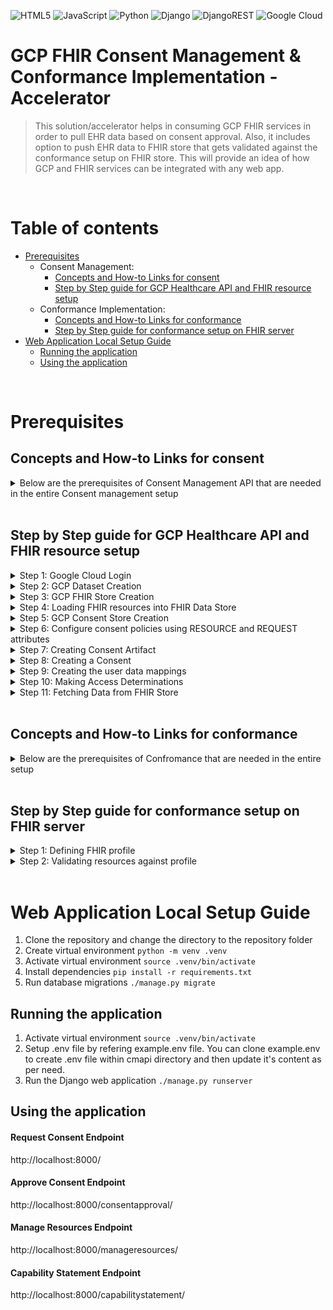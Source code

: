 ![HTML5](https://img.shields.io/badge/html5-%23E34F26.svg?style=for-the-badge&logo=html5&logoColor=white)
![JavaScript](https://img.shields.io/badge/javascript-%23323330.svg?style=for-the-badge&logo=javascript&logoColor=%23F7DF1E)
![Python](https://img.shields.io/badge/python-3670A0?style=for-the-badge&logo=python&logoColor=ffdd54)
![Django](https://img.shields.io/badge/django-%23092E20.svg?style=for-the-badge&logo=django&logoColor=white)
![DjangoREST](https://img.shields.io/badge/DJANGO-REST-ff1709?style=for-the-badge&logo=django&logoColor=white&color=ff1709&labelColor=gray)
![Google Cloud](https://img.shields.io/badge/GoogleCloud-%234285F4.svg?style=for-the-badge&logo=google-cloud&logoColor=white)

# GCP FHIR Consent Management & Conformance Implementation - Accelerator

> This solution/accelerator helps in consuming GCP FHIR services in order to pull EHR data based on consent approval. Also, it includes option to push EHR data to FHIR store that gets validated against the conformance setup on FHIR store. This will provide an idea of how GCP and FHIR services can be integrated with any web app.


<br/>

# Table of contents
* [Prerequisites](#prerequisites)
  * Consent Management:
    * [Concepts and How-to Links for consent](#concepts-and-how-to-links-for-consent)
    * [Step by Step guide for GCP Healthcare API and FHIR resource setup](#step-by-step-guide-for-gcp-healthcare-api-and-fhir-resource-setup)
  * Conformance Implementation:
    * [Concepts and How-to Links for conformance](#concepts-and-how-to-links-for-conformance)
    * [Step by Step guide for conformance setup on FHIR server](#step-by-step-guide-for-conformance-setup-on-fhir-server)
* [Web Application Local Setup Guide](#web-application-local-setup-guide)
  * [Running the application](#running-the-application)
  * [Using the application](#using-the-application)


<br/>

# Prerequisites

## Concepts and How-to Links for consent

<details><summary>Below are the prerequisites of Consent Management API that are needed in the entire Consent management setup</summary>

- [Healthcare APIs that are enabled on GCP account](https://cloud.google.com/healthcare-api/docs)
- [GCP user account login](https://cloud.google.com/sdk/gcloud/reference/init)
- [Dataset, Fhir Store creation](https://cloud.google.com/healthcare-api/docs/how-tos/fhir#curl)
- [Loading the resources like patient, encounter etc. into this FHIR Store](https://cloud.google.com/healthcare-api/docs/how-tos/fhir-resources)
- [Consent Store creation](https://cloud.google.com/healthcare-api/docs/how-tos/consent-managing)
- [Consent policies configuration](https://cloud.google.com/healthcare-api/docs/how-tos/consent-policies)
- [Consent and consent artifact creation](https://cloud.google.com/healthcare-api/docs/how-tos/consent-creating)
- [Creating user data mappings](https://cloud.google.com/healthcare-api/docs/how-tos/consent-registering-user-data)
- [Fetching the FHIR Store data](https://cloud.google.com/healthcare-api/docs/how-tos/fhir-resources)

</details>


<br/>

## Step by Step guide for GCP Healthcare API and FHIR resource setup

<details><summary>Step 1: Google Cloud Login</summary>

While using the local machine, we need to make sure that we are logged in to the GCP gcloud CLI with our user account by executing below auth login commands.
```bash
 gcloud init
```
OR
```bash
gcloud auth login
```
</details>

<details><summary>Step 2: GCP Dataset Creation</summary>

Before we can create a FHIR store, we need to create a dataset which we can using the following REST command by replacing capital letter words with our project specific values.
``` REST
curl -X POST \
    -H "Authorization: Bearer $(gcloud auth print-access-token)" \
    -H "Content-Type: application/json; charset=utf-8" \
    -d "" \
    "https://healthcare.googleapis.com/v1/projects/PROJECT_ID/locations/LOCATION/datasets?datasetId=DATASET_ID"
```
</details>

<details><summary>Step 3: GCP FHIR Store Creation</summary>

We need to save the request body in a file called request.json having the store version e.g R4. Run the following command in the terminal to create or overwrite this file in the current directory.
```bash
cat > request.json << 'EOF'
{
  "version": "FHIR_STORE_VERSION"
}
EOF
```
Then execute the following command to send our REST request for FHIR store creation.
``` REST
curl -X POST \
    -H "Authorization: Bearer $(gcloud auth print-access-token)" \
    -H "Content-Type: application/json; charset=utf-8" \
    -d @request.json \
    "https://healthcare.googleapis.com/v1/projects/PROJECT_ID/locations/LOCATION/datasets/DATASET_ID/fhirStores?fhirStoreId=FHIR_STORE_ID"
```
</details>

<details><summary>Step 4: Loading FHIR resources into FHIR Data Store</summary>

We can load multiple resources in the FHIR store as per the steps 
below in which we have loaded the Patient, Encounter and Obervation data resources.
  - Patient Resource
  Save the request body in a file called request.json. Run the following command in the terminal to create or overwrite this file in the current directory:
  ```bash
  cat > request.json << 'EOF'
  {
    "name": [
      {
        "use": "official",
        "family": "Smith",
        "given": [
          "Darcy"
        ]
      }
    ],
    "gender": "female",
    "birthDate": "1970-01-01",
    "resourceType": "Patient"
  }
  EOF
  ```
  Then execute the following command to send our REST request for loading patient resource into FHIR store.
  ``` REST
  curl -X POST \
      -H "Authorization: Bearer $(gcloud auth print-access-token)" \
      -H "Content-Type: application/fhir+json" \
      -d @request.json \
      "https://healthcare.googleapis.com/v1/projects/PROJECT_ID/locations/LOCATION/datasets/DATASET_ID/fhirStores/FHIR_STORE_ID/fhir/Patient"
  ```
  - Encounter Resource
  Save the request body in a file called request.json. Run the following command in the terminal to create or overwrite this file in the current directory:
  ```bash
  cat > request.json << 'EOF'
  {
    "status": "finished",
    "class": {
      "system": "http://hl7.org/fhir/v3/ActCode",
      "code": "IMP",
      "display": "inpatient encounter"
    },
    "reasonCode": [
      {
        "text": "The patient had an abnormal heart rate. She was concerned about this."
      }
    ],
    "subject": {
      "reference": "Patient/PATIENT_ID"
    },
    "resourceType": "Encounter"
  }
  EOF
  ```
  Then execute the following command to send our REST request for loading patient resource into FHIR store.
  ``` REST
  curl -X POST \
      -H "Authorization: Bearer $(gcloud auth print-access-token)" \
      -H "Content-Type: application/fhir+json" \
      -d @request.json \
      "https://healthcare.googleapis.com/v1/projects/PROJECT_ID/locations/LOCATION/datasets/DATASET_ID/fhirStores/FHIR_STORE_ID/fhir/Encounter"
  ```
  - Observation Resource
  Save the request body in a file called request.json. Run the following command in the terminal to create or overwrite this file in the current directory:
  ```bash
  cat > request.json << 'EOF'
  {
    "resourceType": "Observation",
    "status": "final",
    "subject": {
      "reference": "Patient/PATIENT_ID"
    },
    "effectiveDateTime": "2020-01-01T00:00:00+00:00",
    "identifier": [
      {
        "system": "my-code-system",
        "value": "ABC-12345"
      }
    ],
    "code": {
      "coding": [
        {
          "system": "http://loinc.org",
          "code": "8867-4",
          "display": "Heart rate"
        }
      ]
    },
    "valueQuantity": {
      "value": 80,
      "unit": "bpm"
    },
    "encounter": {
      "reference": "Encounter/ENCOUNTER_ID"
    }
  }
  EOF
  ```
  Then execute the following command to send our REST request for loading patient resource into FHIR store.
  ``` REST
  curl -X POST \
      -H "Authorization: Bearer $(gcloud auth print-access-token)" \
      -H "Content-Type: application/fhir+json" \
      -d @request.json \
      "https://healthcare.googleapis.com/v1/projects/PROJECT_ID/locations/LOCATION/datasets/DATASET_ID/fhirStores/FHIR_STORE_ID/fhir/Observation"
  ```
</details>

<details><summary>Step 5: GCP Consent Store Creation</summary>

We need to save the request body in a file called request.json. Run the following command in the terminal to create or overwrite this file in the current directory.
```bash
cat > request.json << 'EOF'
{
  "defaultConsentTtl": "DEFAULT_CONSENT_EXPIRATION_DURATIONs",
  "enableConsentCreateOnUpdate": "ENABLE_CONSENT_CREATE_ON_UPDATE"
}
EOF
```
Then execute the following command to send our REST request for creating a consent store.
``` REST
curl -X POST \
    -H "Authorization: Bearer $(gcloud auth print-access-token)" \
    -H "Content-Type: application/json; charset=utf-8" \
    -d @request.json \
    "https://healthcare.googleapis.com/v1/projects/PROJECT_ID/locations/LOCATION/datasets/DATASET_ID/consentStores?consentStoreId=CONSENT_STORE_ID"
```
</details>

<details><summary>Step 6: Configure consent policies using RESOURCE and REQUEST attributes</summary>

- RESOURCE attributes
To create a RESOURCE attribute we need to send POST request using curl that creates attribute named data_identifiable with values identifiable and de-identified.
``` REST
curl -X POST \
    -H "Authorization: Bearer $(gcloud auth application-default print-access-token)" \
    -H "Content-Type: application/consent+json; charset=utf-8" \
    --data "{
      'description': 'whether the data is identifiable',
      'category': 'RESOURCE',
      'allowed_values': [
        'identifiable',
        'de-identified'
      ],
    }" \
"https://healthcare.googleapis.com/v1/projects/PROJECT_ID/locations/LOCATION/datasets/DATASET_ID/consentStores/CONSENT_STORE_ID/attributeDefinitions?attribute_definition_id=data_identifiable"
```
- REQUEST attributes
We need to send a POST request using curl that creates a REQUEST attribute named requester_identity:
``` REST
curl -X POST \
    -H "Authorization: Bearer $(gcloud auth application-default print-access-token)" \
    -H "Content-Type: application/consent+json; charset=utf-8" \
    --data "{
      'description': 'what groups are consented for access',
      'category': 'REQUEST',
      'allowed_values': ['internal-researcher', 'external-researcher', 'clinical-admin'],
    }" \
"https://healthcare.googleapis.com/v1/projects/PROJECT_ID/locations/LOCATION/datasets/DATASET_ID/consentStores/CONSENT_STORE_ID/attributeDefinitions?attribute_definition_id=requester_identity"
```
</details>

<details><summary>Step 7: Creating Consent Artifact</summary>

We can create consent artifacts using the following REST command on replacing with our values.
``` REST
curl -X POST \
    -H "Authorization: Bearer $(gcloud auth application-default print-access-token)" \
    -H "Content-Type: application/consent+json; charset=utf-8" \
    --data "{
       'user_id': 'USER_ID',
       'user_signature' : {
         'user_id': 'USER_ID',
         'image': {
           'gcs_uri': 'gs://IMG_URI' },
         'signature_time': {
           'seconds': EPOCH_SECONDS },
      },
       'consent_content_screenshots': [
         { 'raw_bytes': 'BASE_64_IMAGE' }],
       'consent_content_version': 'v1',
       'metadata': {'client': 'mobile'}
    }" \
"https://healthcare.googleapis.com/v1/projects/PROJECT_ID/locations/LOCATION/datasets/DATASET_ID/consentStores/CONSENT_STORE_ID/consentArtifacts"
```
</details>

<details><summary>Step 8: Creating a Consent</summary>

We can create a consent using the following REST command on replacing with our values.
``` REST
curl -X POST \
    -H "Authorization: Bearer $(gcloud auth application-default print-access-token)" \
    -H "Content-Type: application/consent+json; charset=utf-8" \
    --data "{
       \"user_id\": \"USER_ID\",
       \"policies\": [{
         \"resource_attributes\": [{
           \"attribute_definition_id\": \"data_identifiable\",
           \"values\": [\"identifiable\"]
         }],
         \"authorization_rule\": {
           \"expression\": \"requester_identity == 'clinical-admin'\",
        }
       },
       {
         \"resource_attributes\": [{
           \"attribute_definition_id\": \"data_identifiable\",
           \"values\": [\"de-identified\"]
         }],
         \"authorization_rule\": {
           \"expression\": \"requester_identity in ['internal-researcher', 'external-researcher']\"
          }
       }],
       \"consent_artifact\": \"projects/PROJECT_ID/locations/LOCATION/datasets/DATASET_ID/consentStores/CONSENT_STORE_ID/consentArtifacts/CONSENT_ARTIFACT_ID\",
       \"ttl\": \"EXPIRATION_DURATION\"
    }" \
"https://healthcare.googleapis.com/v1/projects/PROJECT_ID/locations/LOCATION/datasets/DATASET_ID/consentStores/CONSENT_STORE_ID/consents"
```
</details>

<details><summary>Step 9: Creating the user data mappings</summary>

We can define data mappings using the following REST command on replacing with our values to register data with the Consent Management API and connected to consents.
```REST
curl -X POST \
    -H "Authorization: Bearer $(gcloud auth application-default print-access-token)" \
    -H "Content-Type: application/consent+json; charset=utf-8" \
    --data "{
       'user_id': 'USER_ID',
       'data_id' : 'DATA_ID',
       'resource_attributes': [{
           'attribute_definition_id': 'data_identifiable',
           'values': ['de-identified']
      }]
    }" \
"https://healthcare.googleapis.com/v1/projects/PROJECT_ID/locations/LOCATION/datasets/DATASET_ID/consentStores/CONSENT_STORE_ID/userDataMappings"
```
Here 'DATA_ID' will be the data that the user data mapping resource refers e,g for FHIR resource it will be like 
```bash
  'data_id' : 'https://healthcare.googleapis.com/v1/projects/PROJECT_ID/locations/LOCATION/datasets/DATASET_ID/fhirStores/FHIR_STORE_ID/fhir/Patient/PATIENT_ID'
```
</details>

<details><summary>Step 10: Making Access Determinations</summary>

Under this our application can request access determinations from the Consent Management API for a specific data element, for all data elements associated with a user, or for whole data store by using following REST command.
```REST
curl -X POST \
    -H "Authorization: Bearer $(gcloud auth application-default print-access-token)" \
    -H "Content-Type: application/consent+json; charset=utf-8" \
    --data "{
       'dataId' : 'DATA_ID',
       'requestAttributes': {
         'requesterIdentity': 'external-researcher'},
       'consentList':{
         'consents':[
           'projects/PROJECT_ID/locations/LOCATION/datasets/DATASET_ID/consentStores/CONSENT_STORE_ID/consents/CONSENT_NAME'
         ]
       },
       'responseView': 'DETAILED_ACCESS_LEVEL'
    }" \
"https://healthcare.googleapis.com/v1/projects/PROJECT_ID/locations/LOCATION/datasets/DATASET_ID/consentStores/CONSENT_STORE_ID:checkDataAccess"
```
</details>

<details><summary>Step 11: Fetching Data from FHIR Store</summary>

 We can get the contents of a particular FHIR resource using below REST API by replacing with our values.
- RESOURCE level like Patient, Encounter, Observation etc
```REST
curl -X GET \
    -H "Authorization: Bearer $(gcloud auth print-access-token)" \
    "https://healthcare.googleapis.com/v1/projects/PROJECT_ID/locations/LOCATION/datasets/DATASET_ID/fhirStores/FHIR_STORE_ID/fhir/Observation/OBSERVATION_ID"
```
- All RESOURCE associated with a particular patient data
```REST
curl -X GET \
     -H "Authorization: Bearer $(gcloud auth application-default print-access-token)" \
     "https://healthcare.googleapis.com/v1/projects/PROJECT_ID/locations/LOCATION/datasets/DATASET_ID/fhirStores/FHIR_STORE_ID/fhir/Patient/PATIENT_ID/\$everything"
```
</details>


<br/>

## Concepts and How-to Links for conformance

<details>
  <summary>Below are the prerequisites of Confromance that are needed in the entire setup</summary>

- [Configure FHIR profiles](https://cloud.google.com/healthcare-api/docs/how-tos/fhir-profiles)

</details>


<br/>

## Step by Step guide for conformance setup on FHIR server

<details>
  <summary>Step 1: Defining FHIR profile</summary>

Refer detailed steps [here](https://cloud.google.com/healthcare-api/docs/how-tos/fhir-profiles#define_your_fhir_profiles) to define your profiles that involves downloading/configuring predefined structure definition, implementation guide and value sets and finally uploading & enabling the updated implementation guide for your FHIR store.

</details>

<details>
  <summary>Step 2: Validating resources against profile</summary>

Refer detailed steps [here](https://cloud.google.com/healthcare-api/docs/how-tos/fhir-profiles#validate_resources_against_specific_profiles) to validate a FHIR resource for a specific profile or for all profiles defined for your FHIR store.

</details>


<br/>

# Web Application Local Setup Guide

1. Clone the repository and change the directory to the repository folder
2. Create virtual environment `python -m venv .venv`
3. Activate virtual environment `source .venv/bin/activate`
4. Install dependencies `pip install -r requirements.txt`
5. Run database migrations `./manage.py migrate`

## Running the application
1. Activate virtual environment `source .venv/bin/activate`
2. Setup .env file by refering example.env file. You can clone example.env to create .env file within cmapi directory and then update it's content as per need.
3. Run the Django web application `./manage.py runserver`

## Using the application

#### Request Consent Endpoint
http://localhost:8000/

#### Approve Consent Endpoint
http://localhost:8000/consentapproval/

#### Manage Resources Endpoint
http://localhost:8000/manageresources/

#### Capability Statement Endpoint
http://localhost:8000/capabilitystatement/
